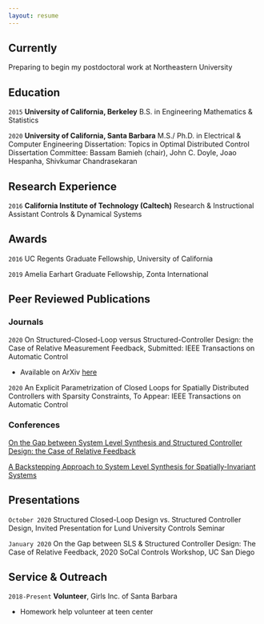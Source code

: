 ```yaml
---
layout: resume
---
```

## Currently

Preparing to begin my postdoctoral work at Northeastern University 

## Education

`2015`
__University of California, Berkeley__
B.S. in Engineering Mathematics & Statistics

`2020`
__University of California, Santa Barbara__
M.S./ Ph.D. in Electrical & Computer Engineering 
Dissertation: Topics in Optimal Distributed Control
Dissertation Committee: Bassam Bamieh (chair), John C. Doyle, Joao Hespanha, Shivkumar Chandrasekaran

## Research Experience

`2016`
__California Institute of Technology (Caltech)__
Research & Instructional Assistant
Controls & Dynamical Systems

## Awards

`2016`
UC Regents Graduate Fellowship, University of California

`2019`
Amelia Earhart Graduate Fellowship, Zonta International


## Peer Reviewed Publications

<!-- A list is also available [online](https://scholar.google.com/citations?user=WzacMi8AAAAJ&hl=en&authuser=1) -->

### Journals

`2020`
On Structured-Closed-Loop versus Structured-Controller Design: the Case of Relative Measurement Feedback, Submitted: IEEE Transactions on Automatic Control 
- Available on ArXiv [here](https://arxiv.org/pdf/2008.11291.pdf)

`2020`
An Explicit Parametrization of Closed Loops for Spatially Distributed Controllers with Sparsity Constraints, To Appear: IEEE Transactions on Automatic Control

### Conferences

[On the Gap between System Level Synthesis and Structured Controller Design: the Case of Relative Feedback](https://ieeexplore.ieee.org/abstract/document/9147959)

[A Backstepping Approach to System Level Synthesis for Spatially-Invariant Systems](https://ieeexplore.ieee.org/abstract/document/9147574)




## Presentations

`October 2020`
Structured Closed-Loop Design vs. Structured Controller Design, Invited Presentation for Lund University Controls Seminar

`January 2020`
On the Gap between SLS & Structured Controller Design: The Case of Relative Feedback, 2020 SoCal Controls Workshop, UC San Diego



## Service & Outreach

`2018-Present`
__Volunteer__, Girls Inc. of Santa Barbara 

- Homework help volunteer at teen center





<!-- ### Footer

Last updated: November 2020 -->


